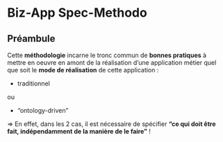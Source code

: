 Biz-App Spec-Methodo
==

Préambule
-
Cette __méthodologie__ incarne le tronc commun de __bonnes pratiques__ à mettre en oeuvre en amont de la réalisation d’une application métier quel que soit le __mode de réalisation__ de cette application : 
   * traditionnel
   
   ou
   
   * “ontology-driven”

=> En effet, dans les 2 cas, il est nécessaire de spécifier __“ce qui doit être fait, indépendamment de la manière de le faire”__ !
